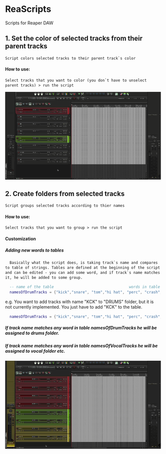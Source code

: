 # ReaScripts
Scripts for Reaper DAW

## 1. Set the color of selected tracks from their parent tracks
    Script colors selected tracks to their parent track`s color
   #### How to use:
    Select tracks that you want to color (you don`t have to unselect parent tracks) > run the script 
    
![Alt Text](https://github.com/jmieszkowski/ReaScripts/blob/master/gifs/set_track_color_github.gif)
        


      
      
      

## 2. Create folders from selected tracks 
    Script groups selected tracks according to thier names
   #### How to use:
    Select tracks that you want to group > run the script
#### Customization
##### Adding new words to tables
      Basically what the script does, is taking track`s name and compares to table of strings. Tables are defined at the beginning of the script and can be edited - you can add some word, and if track`s name matches it, he will be added to some group.

```lua
  -- name of the table                                  words in table         
  namesOfDrumTracks = {"kick","snare", "tom","hi hat", "perc", "crash", "OH", "SN", "ride", "hat", "SD", "BD", "HH"}
```
e.g. You want to add tracks with name "KCK" to "DRUMS" folder, but it is not currently implemented. You just have to add "KCK" to the table. 

```lua
  namesOfDrumTracks = {"kick","snare", "tom","hi hat", "perc", "crash", "OH", "SN", "ride", "hat", "SD", "BD", "HH", "KCK"}
```
##### If track name matches any word in table namesOfDrumTracks he will be assigned to drums folder. 
##### If track name matches any word in table namesOfVocalTracks he will be assigned to vocal folder etc.

    
     
![Alt Text](https://github.com/jmieszkowski/ReaScripts/blob/master/gifs/create_folder_github.gif)
